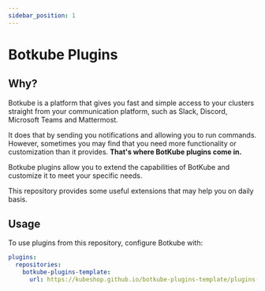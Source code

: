 ```yaml
---
sidebar_position: 1
---
```


# Botkube Plugins

## Why?

Botkube is a platform that gives you fast and simple access to your clusters straight from your communication platform, such as Slack, Discord, Microsoft Teams and Mattermost.

It does that by sending you notifications and allowing you to run commands. However, sometimes you may find that you need more functionality or customization than it provides. **That's where BotKube plugins come in.** 

Botkube plugins allow you to extend the capabilities of BotKube and customize it to meet your specific needs.

This repository provides some useful extensions that may help you on daily basis. 

## Usage

To use plugins from this repository, configure Botkube with:
```yaml
plugins:
  repositories:
    botkube-plugins-template:
      url: https://kubeshop.github.io/botkube-plugins-template/plugins-index.yaml
```
